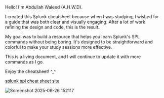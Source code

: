 Hello! I'm Abdullah Waleed (A.H.W.D).

I created this Splunk cheatsheet because when I was studying, I wished for a guide that was both clear and visually engaging. After a lot of work refining the design and code, this is the result.

My goal was to build a resource that helps you learn Splunk's SPL commands without being boring. It's designed to be straightforward and colorful to make your study sessions more effective.

This is a living document, and I will continue to update it with more commands as I go.

Enjoy the cheatsheet! ^_^

[splunk spl cheat sheet site ](https://ahwd1.github.io/Splunk-SPL-Cheatsheet/splunk_cheetsheet.html)

 
![Screenshot 2025-06-26 152117](https://github.com/user-attachments/assets/dda7ce72-fda6-4bf8-9da0-3c509b3d549d)


